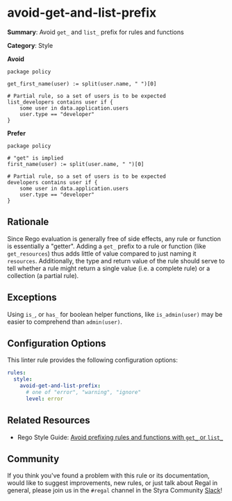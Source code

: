 # avoid-get-and-list-prefix

**Summary**: Avoid `get_` and `list_` prefix for rules and functions

**Category**: Style

**Avoid**
```rego
package policy

get_first_name(user) := split(user.name, " ")[0]

# Partial rule, so a set of users is to be expected
list_developers contains user if {
    some user in data.application.users
    user.type == "developer"
}
```

**Prefer**
```rego
package policy

# "get" is implied
first_name(user) := split(user.name, " ")[0]

# Partial rule, so a set of users is to be expected
developers contains user if {
    some user in data.application.users
    user.type == "developer"
}
```

## Rationale

Since Rego evaluation is generally free of side effects, any rule or function is essentially a "getter". Adding a
`get_` prefix to a rule or function (like `get_resources`) thus adds little of value compared to just naming it
`resources`. Additionally, the type and return value of the rule should serve to tell whether a rule might return a
single value (i.e. a complete rule) or a collection (a partial rule).

## Exceptions

Using `is_`, or `has_` for boolean helper functions, like `is_admin(user)` may be easier to comprehend than
`admin(user)`.

## Configuration Options

This linter rule provides the following configuration options:

```yaml
rules:
  style:
    avoid-get-and-list-prefix:
      # one of "error", "warning", "ignore"
      level: error
```

## Related Resources

- Rego Style Guide: [Avoid prefixing rules and functions with `get_` or `list_`](https://github.com/StyraInc/rego-style-guide#avoid-prefixing-rules-and-functions-with-get_-or-list_)

## Community

If you think you've found a problem with this rule or its documentation, would like to suggest improvements, new rules,
or just talk about Regal in general, please join us in the `#regal` channel in the Styra Community
[Slack](https://communityinviter.com/apps/styracommunity/signup)!
